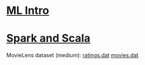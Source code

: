 [ML Intro](https://dl.dropboxusercontent.com/u/9466203/ML_Intro.pdf)
========

[Spark and Scala](https://dl.dropboxusercontent.com/u/9466203/spark_and_scala.pdf)
========



MovieLens dataset (medium):
[ratings.dat](https://dl.dropboxusercontent.com/u/9466203/ratings.dat)
[movies.dat](https://dl.dropboxusercontent.com/u/9466203/movies.dat)
